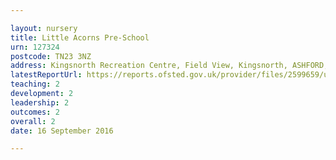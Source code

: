 ```yaml
---

layout: nursery
title: Little Acorns Pre-School
urn: 127324
postcode: TN23 3NZ
address: Kingsnorth Recreation Centre, Field View, Kingsnorth, ASHFORD, Kent, TN23 3NZ
latestReportUrl: https://reports.ofsted.gov.uk/provider/files/2599659/urn/127324.pdf
teaching: 2
development: 2
leadership: 2
outcomes: 2
overall: 2
date: 16 September 2016

---
```

